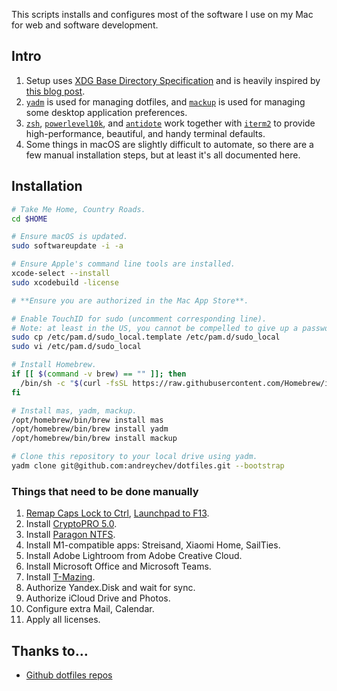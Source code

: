 This scripts installs and configures most of the software I use on my Mac for web and software development.

## Intro

1. Setup uses [XDG Base Directory Specification](https://specifications.freedesktop.org/basedir-spec/basedir-spec-latest.html) and is heavily inspired by [this blog post](https://gist.github.com/sharadhr/39b804236c1941e9c30d90af828ad41e).
2. [`yadm`](https://yadm.io/) is used for managing dotfiles, and [`mackup`](https://github.com/lra/mackup) is used for managing some desktop application preferences.
3. [`zsh`](https://en.wikipedia.org/wiki/Z_shell), [`powerlevel10k`](https://github.com/romkatv/powerlevel10k), and [`antidote`](https://github.com/mattmc3/antidote) work together with [`iterm2`](https://iterm2.com/) to provide high-performance, beautiful, and handy terminal defaults.
4. Some things in macOS are slightly difficult to automate, so there are a few manual installation steps, but at least it's all documented here.

## Installation

```sh
# Take Me Home, Country Roads.
cd $HOME

# Ensure macOS is updated.
sudo softwareupdate -i -a

# Ensure Apple's command line tools are installed.
xcode-select --install
sudo xcodebuild -license

# **Ensure you are authorized in the Mac App Store**.

# Enable TouchID for sudo (uncomment corresponding line).
# Note: at least in the US, you cannot be compelled to give up a password by a court (it's considered a violation of the 5th amendment), but your biometrics are not secret, so you can absolutely be forced by a court to biometric auth.
sudo cp /etc/pam.d/sudo_local.template /etc/pam.d/sudo_local
sudo vi /etc/pam.d/sudo_local

# Install Homebrew.
if [[ $(command -v brew) == "" ]]; then
  /bin/sh -c "$(curl -fsSL https://raw.githubusercontent.com/Homebrew/install/HEAD/install.sh)"
fi

# Install mas, yadm, mackup.
/opt/homebrew/bin/brew install mas
/opt/homebrew/bin/brew install yadm
/opt/homebrew/bin/brew install mackup

# Clone this repository to your local drive using yadm.
yadm clone git@github.com:andreychev/dotfiles.git --bootstrap
```

### Things that need to be done manually

1. [Remap Caps Lock to Ctrl](https://support.apple.com/zh-sg/guide/mac-help/mchlp1011/mac), [Launchpad to F13](https://github.com/the-via/releases/issues/92#issuecomment-826337718).
2. Install [CryptoPRO 5.0](https://www.cryptopro.ru/products/csp).
3. Install [Paragon NTFS](https://uc.paragon-software.com/cabinet).
4. Install M1-compatible apps: Streisand, Xiaomi Home, SailTies.
5. Install Adobe Lightroom from Adobe Creative Cloud.
6. Install Microsoft Office and Microsoft Teams.
7. Install [T-Mazing](https://www.tbank.ru/bank/help/interfaces/bank-app/get/t-mazing/).
8. Authorize Yandex.Disk and wait for sync.
9. Authorize iCloud Drive and Photos.
10. Configure extra Mail, Calendar.
11. Apply all licenses.

## Thanks to…

- [Github dotfiles repos](https://dotfiles.github.io/)
